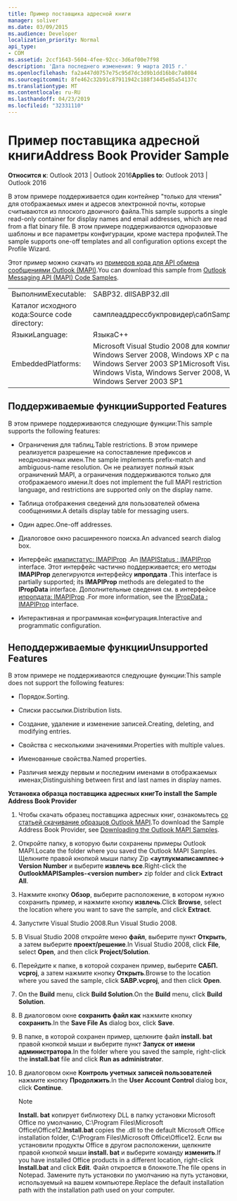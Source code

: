 ```yaml
---
title: Пример поставщика адресной книги
manager: soliver
ms.date: 03/09/2015
ms.audience: Developer
localization_priority: Normal
api_type:
- COM
ms.assetid: 2ccf1643-5604-4fee-92cc-3d6af00e7f98
description: 'Дата последнего изменения: 9 марта 2015 г.'
ms.openlocfilehash: fa2a447d0757e75c95d7dc3d9b1dd16b8c7a8084
ms.sourcegitcommit: 8fe462c32b91c87911942c188f3445e85a54137c
ms.translationtype: MT
ms.contentlocale: ru-RU
ms.lasthandoff: 04/23/2019
ms.locfileid: "32331110"
---
```

# <a name="address-book-provider-sample"></a><span data-ttu-id="4a67b-103">Пример поставщика адресной книги</span><span class="sxs-lookup"><span data-stu-id="4a67b-103">Address Book Provider Sample</span></span>

  
  
<span data-ttu-id="4a67b-104">**Относится к**: Outlook 2013 | Outlook 2016</span><span class="sxs-lookup"><span data-stu-id="4a67b-104">**Applies to**: Outlook 2013 | Outlook 2016</span></span> 
  
<span data-ttu-id="4a67b-105">В этом примере поддерживается один контейнер "только для чтения" для отображаемых имен и адресов электронной почты, которые считываются из плоского двоичного файла.</span><span class="sxs-lookup"><span data-stu-id="4a67b-105">This sample supports a single read-only container for display names and email addresses, which are read from a flat binary file.</span></span> <span data-ttu-id="4a67b-106">В этом примере поддерживаются одноразовые шаблоны и все параметры конфигурации, кроме мастера профилей.</span><span class="sxs-lookup"><span data-stu-id="4a67b-106">The sample supports one-off templates and all configuration options except the Profile Wizard.</span></span>
  
<span data-ttu-id="4a67b-107">Этот пример можно скачать из [примеров кода для API обмена сообщениями Outlook (MAPI)](https://go.microsoft.com/fwlink/?LinkId=129740
).</span><span class="sxs-lookup"><span data-stu-id="4a67b-107">You can download this sample from [Outlook Messaging API (MAPI) Code Samples](https://go.microsoft.com/fwlink/?LinkId=129740
).</span></span>
  
|||
|:-----|:-----|
|<span data-ttu-id="4a67b-108">Выполним</span><span class="sxs-lookup"><span data-stu-id="4a67b-108">Executable:</span></span>  <br/> |<span data-ttu-id="4a67b-109">SABP32. dll</span><span class="sxs-lookup"><span data-stu-id="4a67b-109">SABP32.dll</span></span>  <br/> |
| <span data-ttu-id="4a67b-110">Каталог исходного кода:</span><span class="sxs-lookup"><span data-stu-id="4a67b-110">Source code directory:</span></span>  <br/> |<span data-ttu-id="4a67b-111">самплеаддрессбукпровидер\сабп</span><span class="sxs-lookup"><span data-stu-id="4a67b-111">SampleAddressBookProvider\SABP</span></span>  <br/> |
|<span data-ttu-id="4a67b-112">Языки</span><span class="sxs-lookup"><span data-stu-id="4a67b-112">Language:</span></span>  <br/> |<span data-ttu-id="4a67b-113">Языка</span><span class="sxs-lookup"><span data-stu-id="4a67b-113">C++</span></span>  <br/> |
|<span data-ttu-id="4a67b-114">Embedded</span><span class="sxs-lookup"><span data-stu-id="4a67b-114">Platforms:</span></span>  <br/> |<span data-ttu-id="4a67b-115">Microsoft Visual Studio 2008 для компиляции для Windows Vista, Windows Server 2008, Windows XP с пакетом обновления 2 (SP2) и Windows Server 2003 SP1</span><span class="sxs-lookup"><span data-stu-id="4a67b-115">Microsoft Visual Studio 2008 to compile for Windows Vista, Windows Server 2008, Windows XP SP2, and Windows Server 2003 SP1</span></span>  <br/> |
   
## <a name="supported-features"></a><span data-ttu-id="4a67b-116">Поддерживаемые функции</span><span class="sxs-lookup"><span data-stu-id="4a67b-116">Supported Features</span></span>

<span data-ttu-id="4a67b-117">В этом примере поддерживаются следующие функции:</span><span class="sxs-lookup"><span data-stu-id="4a67b-117">This sample supports the following features:</span></span>
  
- <span data-ttu-id="4a67b-118">Ограничения для таблиц.</span><span class="sxs-lookup"><span data-stu-id="4a67b-118">Table restrictions.</span></span> <span data-ttu-id="4a67b-119">В этом примере реализуется разрешение на сопоставление префиксов и неоднозначных имен.</span><span class="sxs-lookup"><span data-stu-id="4a67b-119">The sample implements prefix-match and ambiguous-name resolution.</span></span> <span data-ttu-id="4a67b-120">Он не реализует полный язык ограничений MAPI, а ограничения поддерживаются только для отображаемого имени.</span><span class="sxs-lookup"><span data-stu-id="4a67b-120">It does not implement the full MAPI restriction language, and restrictions are supported only on the display name.</span></span>
    
- <span data-ttu-id="4a67b-121">Таблица отображения сведений для пользователей обмена сообщениями.</span><span class="sxs-lookup"><span data-stu-id="4a67b-121">A details display table for messaging users.</span></span> 
    
- <span data-ttu-id="4a67b-122">Один адрес.</span><span class="sxs-lookup"><span data-stu-id="4a67b-122">One-off addresses.</span></span>
    
- <span data-ttu-id="4a67b-123">Диалоговое окно расширенного поиска.</span><span class="sxs-lookup"><span data-stu-id="4a67b-123">An advanced search dialog box.</span></span>
    
- <span data-ttu-id="4a67b-124">Интерфейс [имапистатус: IMAPIProp](imapistatusimapiprop.md) .</span><span class="sxs-lookup"><span data-stu-id="4a67b-124">An [IMAPIStatus : IMAPIProp](imapistatusimapiprop.md) interface.</span></span> <span data-ttu-id="4a67b-125">Этот интерфейс частично поддерживается; его методы **IMAPIProp** делегируются интерфейсу **ипропдата** .</span><span class="sxs-lookup"><span data-stu-id="4a67b-125">This interface is partially supported; its **IMAPIProp** methods are delegated to the **IPropData** interface.</span></span> <span data-ttu-id="4a67b-126">Дополнительные сведения см. в интерфейсе [ипропдата: IMAPIProp](ipropdataimapiprop.md) .</span><span class="sxs-lookup"><span data-stu-id="4a67b-126">For more information, see the [IPropData : IMAPIProp](ipropdataimapiprop.md) interface.</span></span> 
    
- <span data-ttu-id="4a67b-127">Интерактивная и программная конфигурация.</span><span class="sxs-lookup"><span data-stu-id="4a67b-127">Interactive and programmatic configuration.</span></span>
    
## <a name="unsupported-features"></a><span data-ttu-id="4a67b-128">Неподдерживаемые функции</span><span class="sxs-lookup"><span data-stu-id="4a67b-128">Unsupported Features</span></span>

<span data-ttu-id="4a67b-129">В этом примере не поддерживаются следующие функции:</span><span class="sxs-lookup"><span data-stu-id="4a67b-129">This sample does not support the following features:</span></span>
  
- <span data-ttu-id="4a67b-130">Порядок.</span><span class="sxs-lookup"><span data-stu-id="4a67b-130">Sorting.</span></span>
    
- <span data-ttu-id="4a67b-131">Списки рассылки.</span><span class="sxs-lookup"><span data-stu-id="4a67b-131">Distribution lists.</span></span>
    
- <span data-ttu-id="4a67b-132">Создание, удаление и изменение записей.</span><span class="sxs-lookup"><span data-stu-id="4a67b-132">Creating, deleting, and modifying entries.</span></span>
    
- <span data-ttu-id="4a67b-133">Свойства с несколькими значениями.</span><span class="sxs-lookup"><span data-stu-id="4a67b-133">Properties with multiple values.</span></span>
    
- <span data-ttu-id="4a67b-134">Именованные свойства.</span><span class="sxs-lookup"><span data-stu-id="4a67b-134">Named properties.</span></span>
    
- <span data-ttu-id="4a67b-135">Различия между первым и последним именами в отображаемых именах;</span><span class="sxs-lookup"><span data-stu-id="4a67b-135">Distinguishing between first and last names in display names.</span></span>
    
 <span data-ttu-id="4a67b-136">**Установка образца поставщика адресных книг**</span><span class="sxs-lookup"><span data-stu-id="4a67b-136">**To install the Sample Address Book Provider**</span></span>
  
1. <span data-ttu-id="4a67b-137">Чтобы скачать образец поставщика адресных книг, ознакомьтесь [со статьей скачивание образцов Outlook MAPI](downloading-the-outlook-mapi-samples.md).</span><span class="sxs-lookup"><span data-stu-id="4a67b-137">To download the Sample Address Book Provider, see [Downloading the Outlook MAPI Samples](downloading-the-outlook-mapi-samples.md).</span></span>
    
2. <span data-ttu-id="4a67b-138">Откройте папку, в которую были сохранены примеры Outlook MAPI.</span><span class="sxs-lookup"><span data-stu-id="4a67b-138">Locate the folder where you saved the Outlook MAPI Samples.</span></span> <span data-ttu-id="4a67b-139">Щелкните правой кнопкой мыши папку Zip **\<аутлукмаписамплес-\> Version Number** и выберите **извлечь все**.</span><span class="sxs-lookup"><span data-stu-id="4a67b-139">Right-click the **OutlookMAPISamples-\<version number\>** zip folder and click **Extract All**.</span></span>
    
3. <span data-ttu-id="4a67b-140">Нажмите кнопку **Обзор**, выберите расположение, в котором нужно сохранить пример, и нажмите кнопку **извлечь**.</span><span class="sxs-lookup"><span data-stu-id="4a67b-140">Click **Browse**, select the location where you want to save the sample, and click **Extract**.</span></span>
    
4. <span data-ttu-id="4a67b-141">Запустите Visual Studio 2008.</span><span class="sxs-lookup"><span data-stu-id="4a67b-141">Run Visual Studio 2008.</span></span>
    
5. <span data-ttu-id="4a67b-142">В Visual Studio 2008 откройте меню **файл**, выберите пункт **Открыть**, а затем выберите **проект/решение**.</span><span class="sxs-lookup"><span data-stu-id="4a67b-142">In Visual Studio 2008, click **File**, select **Open**, and then click **Project/Solution**.</span></span>
    
6. <span data-ttu-id="4a67b-143">Перейдите к папке, в которой сохранен пример, выберите **САБП. vcproj**, а затем нажмите кнопку **Открыть**.</span><span class="sxs-lookup"><span data-stu-id="4a67b-143">Browse to the location where you saved the sample, click **SABP.vcproj**, and then click **Open**.</span></span>
    
7. <span data-ttu-id="4a67b-144">On the **Build** menu, click **Build Solution**.</span><span class="sxs-lookup"><span data-stu-id="4a67b-144">On the **Build** menu, click **Build Solution**.</span></span>
    
8. <span data-ttu-id="4a67b-145">В диалоговом окне **сохранить файл как** нажмите кнопку **сохранить**.</span><span class="sxs-lookup"><span data-stu-id="4a67b-145">In the **Save File As** dialog box, click **Save**.</span></span>
    
9. <span data-ttu-id="4a67b-146">В папке, в которой сохранен пример, щелкните файл **install. bat** правой кнопкой мыши и выберите пункт **Запуск от имени администратора**.</span><span class="sxs-lookup"><span data-stu-id="4a67b-146">In the folder where you saved the sample, right-click the **install.bat** file and click **Run as administrator**.</span></span>
    
10. <span data-ttu-id="4a67b-147">В диалоговом окне **Контроль учетных записей пользователей** нажмите кнопку **Продолжить**.</span><span class="sxs-lookup"><span data-stu-id="4a67b-147">In the **User Account Control** dialog box, click **Continue**.</span></span>
    
    > [!NOTE]
    > <span data-ttu-id="4a67b-148">**Install. bat** копирует библиотеку DLL в папку установки Microsoft Office по умолчанию, C:\Program Files\Microsoft Office\Office12\.</span><span class="sxs-lookup"><span data-stu-id="4a67b-148">**Install.bat** copies the .dll to the default Microsoft Office installation folder, C:\Program Files\Microsoft Office\Office12\.</span></span> <span data-ttu-id="4a67b-149">Если вы установили продукты Office в другом расположении, щелкните правой кнопкой мыши **install. bat** и выберите команду **изменить**.</span><span class="sxs-lookup"><span data-stu-id="4a67b-149">If you have installed Office products in a different location, right-click **Install.bat** and click **Edit**.</span></span> <span data-ttu-id="4a67b-150">Файл откроется в блокноте.</span><span class="sxs-lookup"><span data-stu-id="4a67b-150">The file opens in Notepad.</span></span> <span data-ttu-id="4a67b-151">Замените путь установки по умолчанию на путь установки, используемый на вашем компьютере.</span><span class="sxs-lookup"><span data-stu-id="4a67b-151">Replace the default installation path with the installation path used on your computer.</span></span> 
  

